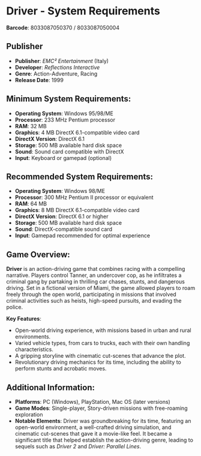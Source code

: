 # Driver - System Requirements

**Barcode**: 8033087050370 / 8033087050004

## Publisher
- **Publisher**: *EMC² Entertainment* (Italy)
- **Developer**: *Reflections Interactive*
- **Genre**: Action-Adventure, Racing
- **Release Date**: 1999

## Minimum System Requirements:
- **Operating System**: Windows 95/98/ME
- **Processor**: 233 MHz Pentium processor
- **RAM**: 32 MB
- **Graphics**: 4 MB DirectX 6.1-compatible video card
- **DirectX Version**: DirectX 6.1
- **Storage**: 500 MB available hard disk space
- **Sound**: Sound card compatible with DirectX
- **Input**: Keyboard or gamepad (optional)

## Recommended System Requirements:
- **Operating System**: Windows 98/ME
- **Processor**: 300 MHz Pentium II processor or equivalent
- **RAM**: 64 MB
- **Graphics**: 8 MB DirectX 6.1-compatible video card
- **DirectX Version**: DirectX 6.1 or higher
- **Storage**: 500 MB available hard disk space
- **Sound**: DirectX-compatible sound card
- **Input**: Gamepad recommended for optimal experience

## Game Overview:
**Driver** is an action-driving game that combines racing with a compelling narrative. Players control Tanner, an undercover cop, as he infiltrates a criminal gang by partaking in thrilling car chases, stunts, and dangerous driving. Set in a fictional version of Miami, the game allowed players to roam freely through the open world, participating in missions that involved criminal activities such as heists, high-speed pursuits, and evading the police.

**Key Features**:
- Open-world driving experience, with missions based in urban and rural environments.
- Varied vehicle types, from cars to trucks, each with their own handling characteristics.
- A gripping storyline with cinematic cut-scenes that advance the plot.
- Revolutionary driving mechanics for its time, including the ability to perform stunts and acrobatic moves.

## Additional Information:
- **Platforms**: PC (Windows), PlayStation, Mac OS (later versions)
- **Game Modes**: Single-player, Story-driven missions with free-roaming exploration
- **Notable Elements**: Driver was groundbreaking for its time, featuring an open-world environment, a well-crafted driving simulation, and cinematic cut-scenes that gave it a movie-like feel. It became a significant title that helped establish the action-driving genre, leading to sequels such as *Driver 2* and *Driver: Parallel Lines*.
